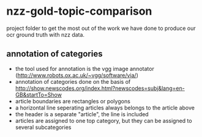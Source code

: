 # nzz-gold-topic-comparison

project folder to get the most out of the work we have done to produce our ocr ground truth with nzz data. 

## annotation of categories

- the tool used for annotation is the vgg image annotator (http://www.robots.ox.ac.uk/~vgg/software/via/)
- annotation of categories done on the basis of http://show.newscodes.org/index.html?newscodes=subj&lang=en-GB&startTo=Show
- article boundaries are rectangles or polygons
- a horizontal line seperating articles always belongs to the article above
- the header is a separate "article", the line is included
- articles are assigned to one top category, but they can be assigned to several subcategories
